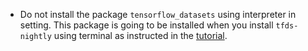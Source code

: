 - Do not install the package `tensorflow_datasets` using interpreter in setting. This package is going to be installed when you install `tfds-nightly` using terminal as instructed in the [tutorial](https://www.tensorflow.org/tutorials/text/transformer).